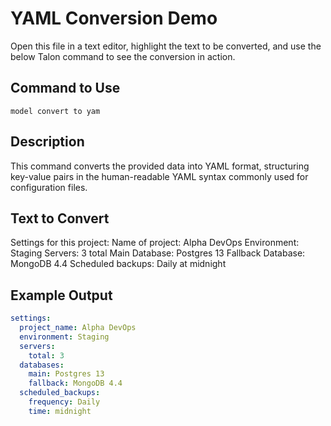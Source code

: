 # YAML Conversion Demo

Open this file in a text editor, highlight the text to be converted, and use the below Talon command to see the conversion in action.

## Command to Use

`model convert to yam`

## Description

This command converts the provided data into YAML format, structuring key-value pairs in the human-readable YAML syntax commonly used for configuration files.

## Text to Convert

Settings for this project:
Name of project: Alpha DevOps
Environment: Staging
Servers: 3 total
Main Database: Postgres 13
Fallback Database: MongoDB 4.4
Scheduled backups: Daily at midnight

## Example Output

```yaml
settings:
  project_name: Alpha DevOps
  environment: Staging
  servers:
    total: 3
  databases:
    main: Postgres 13
    fallback: MongoDB 4.4
  scheduled_backups:
    frequency: Daily
    time: midnight
```
